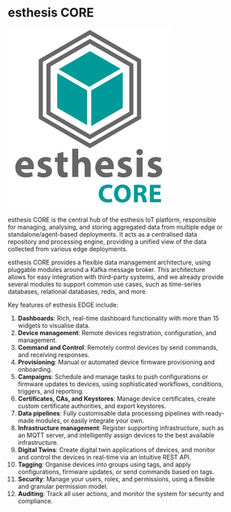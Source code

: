 # esthesis CORE

![big-log.png](../images/logo-big.png)

esthesis CORE is the central hub of the esthesis IoT platform, responsible for managing, analysing, and storing 
aggregated data from multiple edge or standalone/agent-based deployments. It acts as a centralised data 
repository and processing engine, providing a unified view of the data collected from various edge 
deployments.

esthesis CORE provides a flexible data management architecture, using pluggable modules around a Kafka message
broker. This architecture allows for easy integration with third-party systems, and we already provide several
modules to support common use cases, such as time-series databases, relational databases, redis, and more.

Key features of esthesis EDGE include:

1. **Dashboards**: Rich, real-time dashboard functionality with more than 15 widgets to visualise data.
2. **Device management**: Remote devices registration, configuration, and management.
3. **Command and Control**: Remotely control devices by send commands, and receiving responses.
4. **Provisioning**: Manual or automated device firmware provisioning and onboarding.
5. **Campaigns**: Schedule and manage tasks to push configurations or firmware updates to devices,
using sophisticated workflows, conditions, triggers, and reporting.
6. **Certificates, CAs, and Keystores**: Manage device certificates, create custom certificate authorities, 
and export keystores.
7. **Data pipelines**: Fully customisable data processing pipelines with ready-made modules, or easily integrate your own.
8. **Infrastructure management**: Register supporting infrastructure, such as an MQTT server, and intelligently assign
devices to the best available infrastructure.
9. **Digital Twins**: Create digital twin applications of devices, and monitor and control the devices in real-time via
an intuitive REST API.
10. **Tagging**: Organise devices into groups using tags, and apply configurations, firmware updates, or 
send commands based on tags.
11. **Security**: Manage your users, roles, and permissions, using a flexible and granular permission model.
12. **Auditing**: Track all user actions, and monitor the system for security and compliance.

